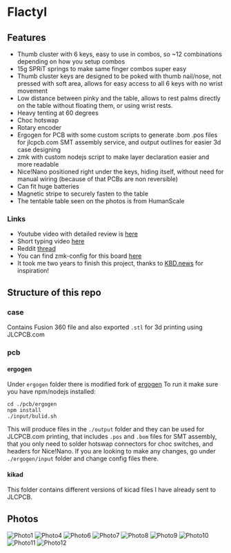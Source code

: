 # Flactyl
## Features

- Thumb cluster with 6 keys, easy to use in combos, so ~12 combinations depending on how you setup combos
- 15g SPRiT springs to make same finger combos super easy
- Thumb cluster keys are designed to be poked with thumb nail/nose, not pressed with soft area, allows for easy access to all 6 keys with no wrist movement
- Low distance between pinky and the table, allows to rest palms directly on the table without floating them, or using wrist rests.
- Heavy tenting at 60 degrees
- Choc hotswap
- Rotary encoder
- Ergogen for PCB with some custom scripts to generate .bom .pos files for jlcpcb.com SMT assembly service, and output outlines for easier 3d case designing
- zmk with custom nodejs script to make layer declaration easier and more readable
- Nice!Nano positioned right under the keys, hiding itself, without need for manual wiring (because of that PCBs are non reversible)
- Can fit huge batteries
- Magnetic stripe to securely fasten to the table
- The tentable table seen on the photos is from HumanScale

### Links

- Youtube video with detailed review is [here](https://www.youtube.com/watch?v=Pdhb9uNnzU0)
- Short typing video [here](https://www.youtube.com/watch?v=eU5eg4PKMlQ)
- Reddit [thread](https://www.reddit.com/r/ErgoMechKeyboards/comments/13qep4y/after_4_year_lurking_and_2_years_building_my_own/)
- You can find zmk-config for this board [here](https://github.com/yangit/zmk-config/)
- It took me two years to finish this project, thanks to [KBD.news](https://kbd.news/) for inspiration!

## Structure of this repo

### case
Contains Fusion 360 file and also exported `.stl` for 3d printing using JLCPCB.com

### pcb

#### ergogen
Under `ergogen` folder there is modified fork of [ergogen](https://github.com/ergogen/ergogen)
To run it make sure you have npm/nodejs installed:
```
cd ./pcb/ergogen
npm install
./input/bulid.sh
```

This will produce files in the `./output` folder and they can be used for JLCPCB.com printing, that includes `.pos` and `.bom` files for SMT assembly, that you only need to solder hotswap connectors for choc switches, and headers for Nice!Nano.
If you are looking to make any changes, go under `./ergogen/input` folder and change config files there.

#### kikad
This folder contains different versions of kicad files I have already sent to JLCPCB.

## Photos

![Photo1](./photos/1.jpeg)
![Photo4](./photos/4.jpeg)
![Photo6](./photos/6.jpeg)
![Photo7](./photos/7.jpeg)
![Photo8](./photos/8.jpeg)
![Photo9](./photos/9.jpeg)
![Photo10](./photos/10.jpeg)
![Photo11](./photos/11.jpeg)
![Photo12](./photos/12.jpeg)
